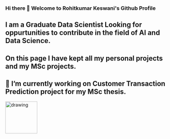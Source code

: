 ### Hi there 👋 Welcome to Rohitkumar Keswani's Github Profile

## I am a Graduate Data Scientist Looking for oppurtunities to contribute in the field of AI and Data Science.

## On this page I have kept all my personal projects and my MSc projects.

## 🔭 I’m currently working on Customer Transaction Prediction project for my MSc thesis.

<a href="https://www.linkedin.com/in/keswani-rohitkumar/"><img src="https://res.cloudinary.com/importdata/image/upload/v1595012354/linkedin_t9qiwy.png" alt="drawing" width="100"/>
  
<!--
**keswani-Rohitkumar/keswani-Rohitkumar** is a ✨ _special_ ✨ repository because its `README.md` (this file) appears on your GitHub profile.

Here are some ideas to get you started:

- 🔭 I’m currently working on ...
- 🌱 I’m currently learning ...
- 👯 I’m looking to collaborate on ...
- 🤔 I’m looking for help with ...
- 💬 Ask me about ...
- 📫 How to reach me: ...
- 😄 Pronouns: ...
- ⚡ Fun fact: ...
-->
